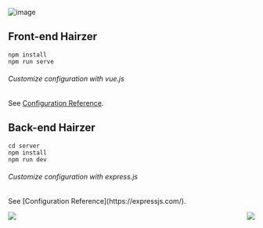![image](https://user-images.githubusercontent.com/88640995/137077754-7662182f-90a2-46cb-89bb-0bd521b0f322.png)


## Front-end Hairzer

```
npm install
npm run serve
```

###### Customize configuration with vue.js
See [Configuration Reference](https://cli.vuejs.org/config/).


## Back-end Hairzer
```
cd server
npm install
npm run dev
```

###### Customize configuration with express.js
<p>See [Configuration Reference](https://expressjs.com/).</p>
<img align="left" src="https://www.img.in.th/images/4ca88626428dcb75c23dccfef3b01979.jpg">
<img align="right" src="https://www.img.in.th/images/4c3860fc0ae20624c7a5c6abd43910c3.jpg">
